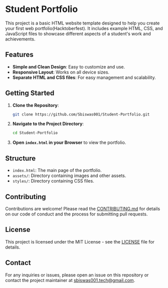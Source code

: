 # Student Portfolio

This project is a basic HTML website template designed to help you create your first web portfolio(Hacktoberfest). It includes example HTML, CSS, and JavaScript files to showcase different aspects of a student's work and achievements.

## Features

- **Simple and Clean Design**: Easy to customize and use.
- **Responsive Layout**: Works on all device sizes.
- **Separate HTML and CSS files**: For easy management and scalability.

## Getting Started

1. **Clone the Repository**:
   ```bash
   git clone https://github.com/Sbiswas001/Student-Portfolio.git
   ```
2. **Navigate to the Project Directory**:
   ```bash
   cd Student-Portfolio
   ```
3. **Open `index.html` in your Browser** to view the portfolio.

## Structure

- `index.html`: The main page of the portfolio.
- `assets/`: Directory containing images and other assets.
- `styles/`: Directory containing CSS files.

## Contributing

Contributions are welcome! Please read the [CONTRIBUTING.md](CONTRIBUTING.md) for details on our code of conduct and the process for submitting pull requests.

## License

This project is licensed under the MIT License - see the [LICENSE](LICENSE) file for details.

## Contact

For any inquiries or issues, please open an issue on this repository or contact the project maintainer at sbiswas001.tech@gmail.com.
